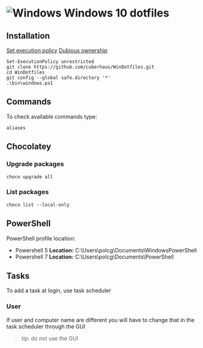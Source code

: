# ![Windows][windows 10 icon] Windows 10 dotfiles

## Installation
[Set execution policy](https://superuser.com/questions/106360/how-to-enable-execution-of-powershell-scripts)
[Dubious ownership](https://stackoverflow.com/questions/73485958/how-to-correct-git-reporting-detected-dubious-ownership-in-repository-withou)
```
Set-ExecutionPolicy unrestricted
git clone https://github.com/cuberhaus/WinDotfiles.git
cd WinDotfiles
git config --global safe.directory '*'
.\bin\windows.ps1
```

## Commands
To check available commands type:
```
aliases
```

## Chocolatey

### Upgrade packages

```
choco upgrade all
```

### List packages

```
choco list --local-only
```

## PowerShell

PowerShell profile location:
-   Powershell 5
    **Location:** C:\Users\polcg\Documents\WindowsPowerShell
-   Powershell 7
    **Location:** C:\Users\polcg\Documents\PowerShell

## Tasks

To add a task at login, use task scheduler

### User
If user and computer name are different you will have to change that in the task scheduler through the GUI
> tip: do not use the GUI

[windows 10 icon]: https://i.imgur.com/b3co2Zl.png
